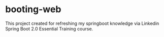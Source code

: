 # booting-web
This project created for refreshing my springboot knowledge via Linkedin Spring Boot 2.0 Essential Training course. 
